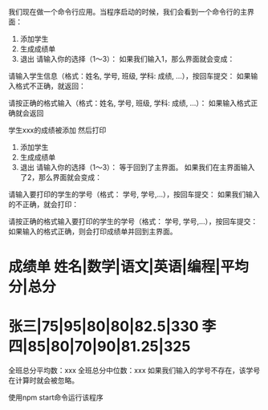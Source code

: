 我们现在做一个命令行应用。当程序启动的时候，我们会看到一个命令行的主界面：

1. 添加学生
2. 生成成绩单
3. 退出
请输入你的选择（1～3）：
如果我们输入1，那么界面就会变成：

请输入学生信息（格式：姓名, 学号, 班级, 学科: 成绩, ...），按回车提交：
如果输入格式不正确，就返回：

请按正确的格式输入（格式：姓名, 学号, 班级, 学科: 成绩, ...）：
如果输入格式正确就会返回

学生xxx的成绩被添加
然后打印

1. 添加学生
2. 生成成绩单
3. 退出
请输入你的选择（1～3）：
等于回到了主界面。 如果我们在主界面输入了2，那么界面就会变成：

请输入要打印的学生的学号（格式： 学号, 学号,...），按回车提交：
如果我们输入的不正确，就会打印：

请按正确的格式输入要打印的学生的学号（格式： 学号, 学号,...），按回车提交：
如果输入的格式正确，则会打印成绩单并回到主界面。

成绩单
姓名|数学|语文|英语|编程|平均分|总分
========================
张三|75|95|80|80|82.5|330
李四|85|80|70|90|81.25|325
========================
全班总分平均数：xxx
全班总分中位数：xxx
如果我们输入的学号不存在，该学号在计算时就会被忽略。

使用npm start命令运行该程序
